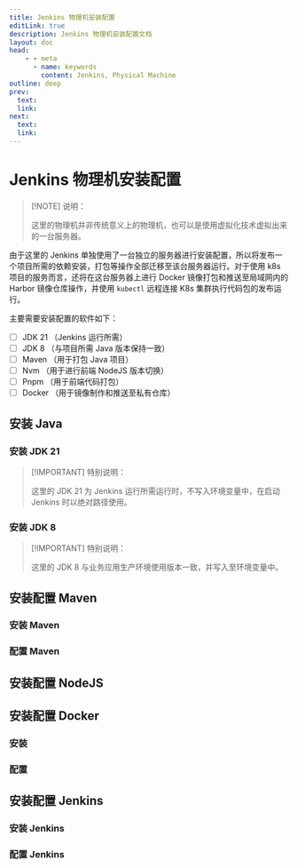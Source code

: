 ```yaml
---
title: Jenkins 物理机安装配置
editLink: true
description: Jenkins 物理机安装配置文档
layout: doc
head:
    - - meta
      - name: keywords
        content: Jenkins, Physical Machine
outline: deep
prev:
  text:
  link:
next:
  text:
  link:
---
```


# Jenkins 物理机安装配置

> [!NOTE] 说明：
> 
> 这里的物理机并非传统意义上的物理机，也可以是使用虚拟化技术虚拟出来的一台服务器。

由于这里的 Jenkins 单独使用了一台独立的服务器进行安装配置，所以将发布一个项目所需的依赖安装，打包等操作全部迁移至该台服务器运行。对于使用 k8s 项目的服务而言，还将在这台服务器上进行 Docker 镜像打包和推送至局域网内的 Harbor 镜像仓库操作，并使用 `kubectl` 远程连接 K8s 集群执行代码包的发布运行。

主要需要安装配置的软件如下：

- [ ] JDK 21 （Jenkins 运行所需）
- [ ] JDK 8 （与项目所需 Java 版本保持一致）
- [ ] Maven （用于打包 Java 项目）
- [ ] Nvm （用于进行前端 NodeJS 版本切换）
- [ ] Pnpm （用于前端代码打包）
- [ ] Docker （用于镜像制作和推送至私有仓库）

## 安装 Java

### 安装 JDK 21

> [!IMPORTANT] 特别说明：
>
> 这里的 JDK 21 为 Jenkins 运行所需运行时，不写入环境变量中，在启动 Jenkins 时以绝对路径使用。

### 安装 JDK 8

> [!IMPORTANT] 特别说明：
> 
> 这里的 JDK 8 与业务应用生产环境使用版本一致，并写入至环境变量中。

<!--@include: ../../../web/backend.md{33,75}-->

## 安装配置 Maven

### 安装 Maven

### 配置 Maven

## 安装配置 NodeJS

## 安装配置 Docker

### 安装

<!--@include: ../../../cloud/docker/install.md{22,60}-->

### 配置

<!--@include: ../../../cloud/docker/install.md{62,80}-->

## 安装配置 Jenkins

### 安装 Jenkins

### 配置 Jenkins